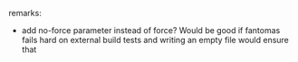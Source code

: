 remarks:
  - add no-force parameter instead of force? Would be good if fantomas fails hard on external build tests and writing an empty file would ensure that
